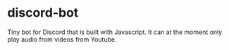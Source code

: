 # discord-bot
Tiny bot for Discord that is built with Javascript.
It can at the moment only play audio from videos from Youtube.
